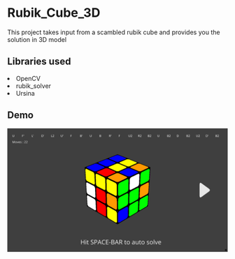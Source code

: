 # Rubik_Cube_3D
<p>This project takes input from a scambled rubik cube and provides you the solution in 3D model</p>
<h2>Libraries used</h2>
<li>OpenCV</li>
<li>rubik_solver</li>
<li>Ursina</li>
<h2>Demo</h2>
<img src="https://github.com/RagnosVA/Rubik_Cube_3D/blob/main/screenshots/Rubik Cube Demo.gif" width="600px">
